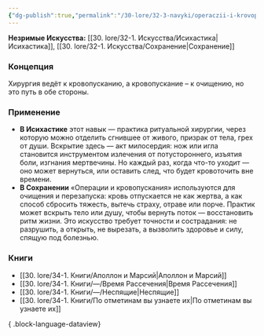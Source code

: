 ```yaml
---
{"dg-publish":true,"permalink":"/30-lore/32-3-navyki/operaczii-i-krovopuskaniya/","tags":["незримое/навык"]}
---
```


**Незримые Искусства:** [[30. lore/32-1. Искусства/Исихастика\|Исихастика]], [[30. lore/32-1. Искусства/Сохранение\|Сохранение]]
### Концепция
Хирургия ведёт к кровопусканию, а кровопускание – к очищению, но это путь в обе стороны.
### Применение
- **В Исихастике** этот навык — практика ритуальной хирургии, через которую можно отделить сгнившее от живого, призрак от тела, грех от души. Вскрытие здесь — акт милосердия: нож или игла становится инструментом излечения от потустороннего, изъятия боли, изгнания мертвечины. Но каждый раз, когда что-то уходит — оно может вернуться, или оставить след, что будет кровоточить вне времени.
- **В Сохранении** «Операции и кровопускания» используются для очищения и перезапуска: кровь отпускается не как жертва, а как способ сбросить тяжесть, вытечь страху, отраве или порче. Практик может вскрыть тело или душу, чтобы вернуть поток — восстановить ритм жизни. Это искусство требует точности и сострадания: не разрушить, а открыть, не вырезать, а вызволить здоровье и силу, спящую под болезнью.
### Книги
- [[30. lore/34-1. Книги/Аполлон и Марсий\|Аполлон и Марсий]]
- [[30. lore/34-1. Книги/—/Время Рассечения\|Время Рассечения]]
- [[30. lore/34-1. Книги/—/Неспящие\|Неспящие]]
- [[30. lore/34-1. Книги/По отметинам вы узнаете их\|По отметинам вы узнаете их]]

{ .block-language-dataview}
